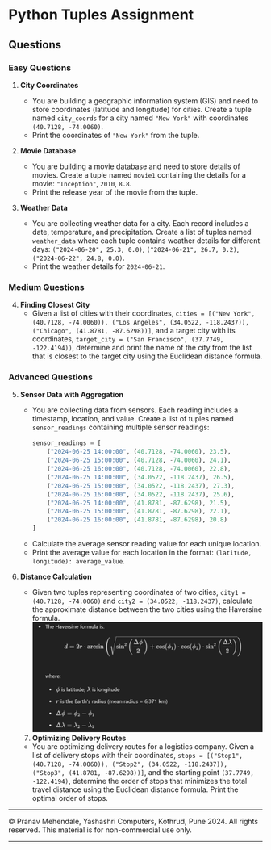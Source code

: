 # Python Tuples Assignment

## Questions

### Easy Questions

1. **City Coordinates**
   - You are building a geographic information system (GIS) and need to store coordinates (latitude and longitude) for cities. Create a tuple named `city_coords` for a city named `"New York"` with coordinates `(40.7128, -74.0060)`.
   - Print the coordinates of `"New York"` from the tuple.

2. **Movie Database**
   - You are building a movie database and need to store details of movies. Create a tuple named `movie1` containing the details for a movie: `"Inception"`, `2010`, `8.8`.
   - Print the release year of the movie from the tuple.

3. **Weather Data**
   - You are collecting weather data for a city. Each record includes a date, temperature, and precipitation. Create a list of tuples named `weather_data` where each tuple contains weather details for different days: `("2024-06-20", 25.3, 0.0)`, `("2024-06-21", 26.7, 0.2)`, `("2024-06-22", 24.8, 0.0)`.
   - Print the weather details for `2024-06-21`.

### Medium Questions


4. **Finding Closest City**
   - Given a list of cities with their coordinates, `cities = [("New York", (40.7128, -74.0060)), ("Los Angeles", (34.0522, -118.2437)), ("Chicago", (41.8781, -87.6298))]`, and a target city with its coordinates, `target_city = ("San Francisco", (37.7749, -122.4194))`, determine and print the name of the city from the list that is closest to the target city using the Euclidean distance formula.


### Advanced Questions

5. **Sensor Data with Aggregation**
   - You are collecting data from sensors. Each reading includes a timestamp, location, and value. Create a list of tuples named `sensor_readings` containing multiple sensor readings: 
     ```python
     sensor_readings = [
         ("2024-06-25 14:00:00", (40.7128, -74.0060), 23.5),
         ("2024-06-25 15:00:00", (40.7128, -74.0060), 24.1),
         ("2024-06-25 16:00:00", (40.7128, -74.0060), 22.8),
         ("2024-06-25 14:00:00", (34.0522, -118.2437), 26.5),
         ("2024-06-25 15:00:00", (34.0522, -118.2437), 27.3),
         ("2024-06-25 16:00:00", (34.0522, -118.2437), 25.6),
         ("2024-06-25 14:00:00", (41.8781, -87.6298), 21.5),
         ("2024-06-25 15:00:00", (41.8781, -87.6298), 22.1),
         ("2024-06-25 16:00:00", (41.8781, -87.6298), 20.8)
     ]
     ```
   - Calculate the average sensor reading value for each unique location.
   - Print the average value for each location in the format: `(latitude, longitude): average_value`.

6. **Distance Calculation**
   - Given two tuples representing coordinates of two cities, `city1 = (40.7128, -74.0060)` and `city2 = (34.0522, -118.2437)`, calculate the approximate distance between the two cities using the Haversine formula.
   ![alt text](image.png)

   7. **Optimizing Delivery Routes**
   - You are optimizing delivery routes for a logistics company. Given a list of delivery stops with their coordinates, `stops = [("Stop1", (40.7128, -74.0060)), ("Stop2", (34.0522, -118.2437)), ("Stop3", (41.8781, -87.6298))]`, and the starting point `(37.7749, -122.4194)`, determine the order of stops that minimizes the total travel distance using the Euclidean distance formula. Print the optimal order of stops.

---
&copy; Pranav Mehendale, Yashashri Computers, Kothrud, Pune 2024. All rights reserved. This material is for non-commercial use only.

---
